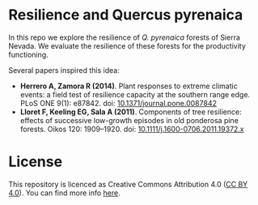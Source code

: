 # Resilience and Quercus pyrenaica
In this repo we explore the resilience of *Q. pyrenaica* forests of Sierra Nevada. We evaluate the resilience of these forests for the productivity functioning.

Several papers inspired this idea:

* **Herrero A, Zamora R (2014)**. Plant responses to extreme climatic events: a field test of resilience capacity at the southern range edge. PLoS ONE 9(1): e87842. doi: [10.1371/journal.pone.0087842](http://dx.doi.org/10.1371/journal.pone.0087842)
* **Lloret F, Keeling EG, Sala A (2011)**. Components of tree resilience: effects of successive low-growth episodes in old ponderosa pine forests. Oikos 120: 1909–1920. doi: [10.1111/j.1600-0706.2011.19372.x](http://dx.doi.org/10.1111/j.1600-0706.2011.19372.x)


# License 
This repository is licenced as Creative Commons Attribution 4.0 ([CC BY 4.0](https://creativecommons.org/licenses/by/4.0/)). You can find more info [here](/LICENSE). 